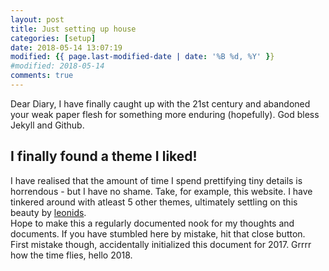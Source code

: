 ```yaml
---
layout: post
title: Just setting up house  
categories: [setup]
date: 2018-05-14 13:07:19
modified: {{ page.last-modified-date | date: '%B %d, %Y' }}
#modified: 2018-05-14
comments: true
---
```


Dear Diary, I have finally caught up with the 21st century and abandoned your weak paper flesh for something more enduring (hopefully). God bless Jekyll and Github.  

## I finally found a theme I liked!  
I have realised that the amount of time I spend prettifying tiny details is horrendous - but I have no shame. Take, for example, this website. I have tinkered around with atleast 5 other themes, ultimately settling on this beauty by [leonids](https://renyuanz.github.io/leonids/).  
Hope to make this a regularly documented nook for my thoughts and documents. If you have stumbled here by mistake, hit that close button.  
First mistake though, accidentally initialized this document for 2017. Grrrr how the time flies, hello 2018.  

